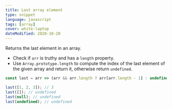 ```yaml
---
title: Last array element
type: snippet
language: javascript
tags: [array]
cover: white-laptop
dateModified: 2020-10-20
---
```


Returns the last element in an array.

- Check if `arr` is truthy and has a `length` property.
- Use `Array.prototype.length` to compute the index of the last element of the given array and return it, otherwise return `undefined`.

```js
const last = arr => (arr && arr.length ? arr[arr.length - 1] : undefined);

last([1, 2, 3]); // 3
last([]); // undefined
last(null); // undefined
last(undefined); // undefined
```
